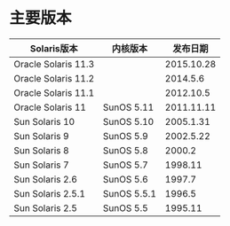 # 主要版本

| ​**Solaris**版本      | ​**内核版本**   | ​**发布日期**  |
| ------------------- | ----------- | ---------- |
| Oracle Solaris 11.3 |             | 2015.10.28 |
| Oracle Solaris 11.2 |             | 2014.5.6   |
| Oracle Solaris 11.1 |             | 2012.10.5  |
| Oracle Solaris 11   | SunOS 5.11  | 2011.11.11 |
| Sun Solaris 10      | SunOS 5.10  | 2005.1.31  |
| Sun Solaris 9       | SunOS 5.9   | 2002.5.22  |
| Sun Solaris 8       | SunOS 5.8   | 2000.2     |
| Sun Solaris 7       | SunOS 5.7   | 1998.11    |
| Sun Solaris 2.6     | SunOS 5.6   | 1997.7     |
| Sun Solaris 2.5.1   | SunOS 5.5.1 | 1996.5     |
| Sun Solaris 2.5     | SunOS 5.5   | 1995.11    |
